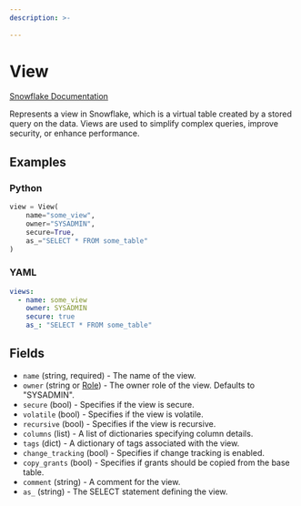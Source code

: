 ```yaml
---
description: >-
  
---
```


# View

[Snowflake Documentation](https://docs.snowflake.com/en/sql-reference/sql/create-view)

Represents a view in Snowflake, which is a virtual table created by a stored query on the data.
Views are used to simplify complex queries, improve security, or enhance performance.

## Examples

### Python

```python
view = View(
    name="some_view",
    owner="SYSADMIN",
    secure=True,
    as_="SELECT * FROM some_table"
)
```

### YAML

```yaml
views:
  - name: some_view
    owner: SYSADMIN
    secure: true
    as_: "SELECT * FROM some_table"
```

## Fields

* `name` (string, required) - The name of the view.
* `owner` (string or [Role](role.md)) - The owner role of the view. Defaults to "SYSADMIN".
* `secure` (bool) - Specifies if the view is secure.
* `volatile` (bool) - Specifies if the view is volatile.
* `recursive` (bool) - Specifies if the view is recursive.
* `columns` (list) - A list of dictionaries specifying column details.
* `tags` (dict) - A dictionary of tags associated with the view.
* `change_tracking` (bool) - Specifies if change tracking is enabled.
* `copy_grants` (bool) - Specifies if grants should be copied from the base table.
* `comment` (string) - A comment for the view.
* `as_` (string) - The SELECT statement defining the view.


